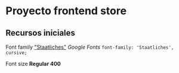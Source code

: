 # Proyecto frontend store
## Recursos iniciales
Font family ["Staatliches"](https://fonts.google.com/specimen/Staatliches?query=Staa) _Google Fonts_  `font-family: 'Staatliches', cursive;`

Font size __Regular 400__